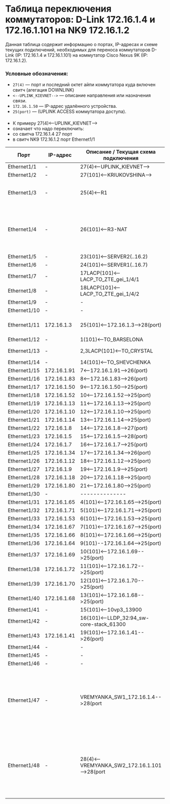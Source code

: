 # Таблица переключения коммутаторов: D-Link 172.16.1.4 и 172.16.1.101 на NK9 172.16.1.2

Данная таблица содержит информацию о портах, IP-адресах и схеме текущих подключений, необходимых для переноса коммутаторов D-Link (IP: 172.16.1.4 и 172.16.1.101) на коммутатор Cisco Nexus 9K (IP: 172.16.1.2).

### Условные обозначения:
- `27(4)` — порт  и последний октет айпи  коммутатора куда включен свитч (агегация DOWNLINK) 
- `<--UPLINK_KIEVNET-->` — описание направления или назначения связи.
- `172.16.1.50` — IP-адрес удалённого устройства.
- `25(port)` — (UPLINK ACCESS коммутатора доступа).
####
- К примеру 27(4)<--UPLINK_KIEVNET-->
- означает что надо переключить:
- со свитча 172.16.1.4 27 порт
- в свитч NK9 172.16.1.2 порт  Ethernet1/1 



| Порт          | IP-адрес     | Описание / Текущая схема подключения                           | Назначенные VLAN-ы                                                                 |
|---------------|----------------|----------------------------------|--------------------------------------------------------------------------------|
| Ethernet1/1   | -              | 27(4)<--UPLINK_KIEVNET-->               | 4022-4023,4026                                                                 |
| Ethernet1/2   | -              | 27(101)<--KRIUKOVSHINA-->              | 254                                                                            |
| Ethernet1/3   | -              | 25(4)<--R1                              | 2,117,200-201,254-255,4022-4023,4026                                          |
| Ethernet1/4   | -              | 26(101)<--R3-NAT                          | 3,13,21,71-73,91-94,110-112,114-116,120-125,131-133,141-145,151-156,161-165,171-179,202,255,1001-1003 |
| Ethernet1/5   | -              | 23(101)<--SERVER2(..16.2)                 | 200-201                                                                        |
| Ethernet1/6   | -              | 24(101)<--SERVER1(..16.7)                 | 117,200-201                                                                    |
| Ethernet1/7   | -              | 17LACP(101)<--LACP_TO_ZTE_gei_1/4/1           | 2,200,1001-1002                                                                |
| Ethernet1/8   | -              | 18LACP(101)<--LACP_TO_ZTE_gei_1/4/2           | 2,200,1001-1002                                                                |
| Ethernet1/9   | -              | -                               | --------------                                            |
| Ethernet1/10  | -              | -                               | --------------                                             |
| Ethernet1/11  | 172.16.1.3     | 25(101)<--172.16.1.3-->28(port)           | 2-3,110,120,131-133,141-145,151-156,200                                       |
| Ethernet1/12  | -              | 1(101)<--TO_BARSELONA                    | 2,91-94,200                                                                    |
| Ethernet1/13  | -              | 2,3LACP(101)<--TO_CRYSTAL                      | 2,71-73,117,171,200                                                            |
| Ethernet1/14  | -              | 14(101)<--TO_SHEVCHENKA                   | 2,21,200                                                                       |
| Ethernet1/15  | 172.16.1.91    | 7<--172.16.1.91-->26(port)          | 2,162,200                                                                      |
| Ethernet1/16  | 172.16.1.83    | 8<--172.16.1.83-->26(port)          | 2,165,200                                                                      |
| Ethernet1/17  | 172.16.1.50    | 9<--172.16.1.50-->25(port)          | 2,161,200                                                                      |
| Ethernet1/18  | 172.16.1.52    | 10<--172.16.1.52-->25(port)          | 2,163,200                                                                      |
| Ethernet1/19  | 172.16.1.13    | 11<--172.16.1.13-->25(port)          | 2,124,200                                                                      |
| Ethernet1/20  | 172.16.1.10    | 12<--172.16.1.10-->25(port)          | 2,121,200                                                                      |
| Ethernet1/21  | 172.16.1.14    | 13<--172.16.1.14-->25(port)          | 2,125,200                                                                      |
| Ethernet1/22  | 172.16.1.8     | 14<--172.16.1.8-->27(port)           | 2,115,200                                                                      |
| Ethernet1/23  | 172.16.1.5     | 15<--172.16.1.5-->28(port)           | 2,112,200                                                                      |
| Ethernet1/24  | 172.16.1.7     | 16<--172.16.1.7-->25(port)           | 2,114,200                                                                      |
| Ethernet1/25  | 172.16.1.34    | 17<--172.16.1.34-->26(port)          | 2,122,200                                                                      |
| Ethernet1/26  | 172.16.1.12    | 18<--172.16.1.12-->25(port)          | 2,123,200                                                                      |
| Ethernet1/27  | 172.16.1.9     | 19<--172.16.1.9-->25(port)           | 2,116,200                                                                      |
| Ethernet1/28  | 172.16.1.18    | 20<--172.16.1.18-->25(port)          | 2,13,200                                                                       |
| Ethernet1/29  | 172.16.1.80    | 21<--172.16.1.80-->25(port)          | 2,117,133,200                                                                  |
| Ethernet1/30  | -              | --------------                  | --------------                                           |
| Ethernet1/31  | 172.16.1.65    | 4(101)<--172.16.1.65-->25(port)          | 2,172,200                                                                      |
| Ethernet1/32  | 172.16.1.71    | 5(101)<--172.16.1.71-->25(port)          | 2,178,200                                                                      |
| Ethernet1/33  | 172.16.1.53    | 6(101)<--172.16.1.53-->25(port)          | 2,164,200                                                                      |
| Ethernet1/34  | 172.16.1.67    | 7(101)<--172.16.1.67-->25(port)          | 2,174,200                                                                      |
| Ethernet1/35  | 172.16.1.66    | 8(101)<--172.16.1.66-->25(port)          | 2,173,200                                                                      |
| Ethernet1/36  | 172.16.1.64    | 9(101)--172.16.1.64-->25(port)          | 2,171,200                                                                      |
| Ethernet1/37  | 172.16.1.69    | 10(101)<--172.16.1.69-->25(port)          | 2,176,200                                                                      |
| Ethernet1/38  | 172.16.1.72    | 11(101)<--172.16.1.72-->25(port)          | 2,179,200                                                                      |
| Ethernet1/39  | 172.16.1.70    | 12(101)<--172.16.1.70-->25(port)          | 2,120,177,200                                                                  |
| Ethernet1/40  | 172.16.1.68    | 13(101)<--172.16.1.68-->25(port)          | 2,175,200                                                                      |
| Ethernet1/41  | -              | 15(101)<--10vp3_13900                     | 133,200                                                                             |
| Ethernet1/42  | -              | 16(101)<--LLDP_32:94_sw-core-stack_61300  | 115,132,200                                                                    |
| Ethernet1/43  | 172.16.1.41    | 19(101)<--172.16.1.41-->26(port)          | 2,13,111-112,200                                                               |
| Ethernet1/44  | -              | -                               | --------------                                              |
| Ethernet1/45  | -              | -                               | --------------                                             |
| Ethernet1/46  | -              | -                               | --------------                                             |
| Ethernet1/47  | -              | VREMYANKA_SW1_172.16.1.4-->28(port               | 2-3,13,21,31,71-73,91-94,110-112,114-117,120-125,131-133,141-145,151-156,161-165,171-179,200-202,254-255,1001-1003,4022-4023,4026 |
| Ethernet1/48  | -              | 28(4)<--VREMYANKA_SW2_172.16.1.101-->28(port               | 2-3,13,21,31,71-73,91-94,110-112,114-117,120-125,131-133,141-145,151-156,161-165,171-179,200-202,254-255,1001-1003,4022-4023,4026 |
